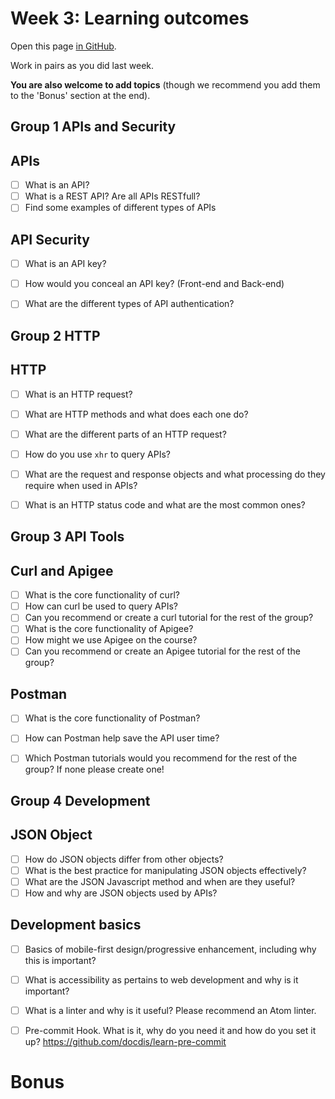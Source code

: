 # Week 3: Learning outcomes

Open this page [in GitHub](https://github.com/FAC6/book/blob/master/patterns/week1/README.md).

Work in pairs as you did last week.

**You are also welcome to add topics** (though we recommend you add them to the 'Bonus' section at the end).


## Group 1 APIs and Security

## APIs

- [ ] What is an API?
- [ ] What is a REST API? Are all APIs RESTfull?
- [ ] Find some examples of different types of APIs

## API Security

- [ ] What is an API key?
- [ ] How would you conceal an API key? (Front-end and Back-end)
- [ ] What are the different types of API authentication?


## Group 2 HTTP

## HTTP

- [ ] What is an HTTP request?
- [ ] What are HTTP methods and what does each one do?
- [ ] What are the different parts of an HTTP request?

- [ ] How do you use `xhr` to query APIs?
- [ ] What are the request and response objects and what processing do they require when used in APIs?
- [ ] What is an HTTP status code and what are the most common ones?

## Group 3 API Tools

## Curl and Apigee

- [ ] What is the core functionality of curl?
- [ ] How can curl be used to query APIs?
- [ ] Can you recommend or create a curl tutorial for the rest of the group?
- [ ] What is the core functionality of Apigee?
- [ ] How might we use Apigee on the course?
- [ ] Can you recommend or create an Apigee tutorial for the rest of the group?

## Postman

- [ ] What is the core functionality of Postman?
- [ ] How can Postman help save the API user time?
- [ ] Which Postman tutorials would you recommend for the rest of the group? If none please create one!


## Group 4 Development

## JSON Object

- [ ] How do JSON objects differ from other objects?
- [ ] What is the best practice for manipulating JSON objects effectively?
- [ ] What are the JSON Javascript method and when are they useful?
- [ ] How and why are JSON objects used by APIs?

## Development basics
- [ ] Basics of mobile-first design/progressive enhancement, including why this is important?
- [ ] What is accessibility as pertains to web development and why is it important?
- [ ] What is a linter and why is it useful? Please recommend an Atom linter.
- [ ] Pre-commit Hook. What is it, why do you need it and how do you set it up? https://github.com/docdis/learn-pre-commit




# Bonus
